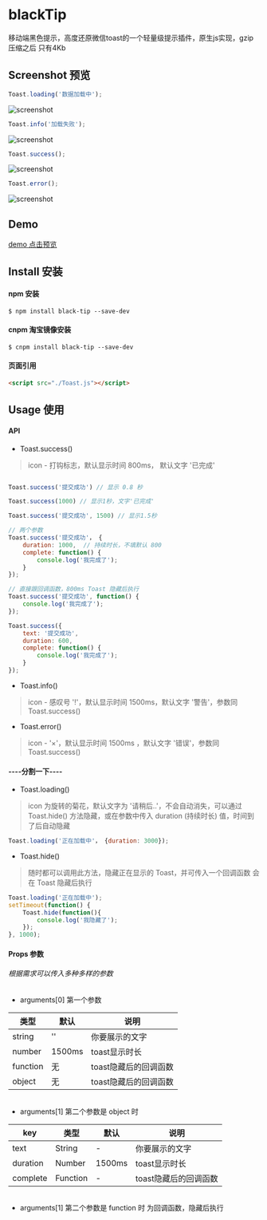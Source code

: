 # blackTip

移动端黑色提示，高度还原微信toast的一个轻量级提示插件，原生js实现，gzip压缩之后 只有4Kb
## Screenshot 预览
```js
Toast.loading('数据加载中');
```
![screenshot](screenshot/1.png)
```js
Toast.info('加载失败');
```
![screenshot](screenshot/2.png)
```js
Toast.success();
```
![screenshot](screenshot/3.png)
```js
Toast.error();
```
![screenshot](screenshot/4.png)

## Demo
[demo 点击预览](https://yishibakaien.github.io/black-tip/build/index.html)

## Install 安装
#### npm 安装
```shell
$ npm install black-tip --save-dev
```
#### cnpm 淘宝镜像安装
```shell
$ cnpm install black-tip --save-dev
```
#### 页面引用 
```html
<script src="./Toast.js"></script>
```
## Usage 使用 
#### API
- Toast.success() 
> icon - 打钩标志，默认显示时间 800ms， 默认文字 '已完成'
```js

Toast.success('提交成功') // 显示 0.8 秒

Toast.success(1000) // 显示1秒，文字'已完成'

Toast.success('提交成功', 1500) // 显示1.5秒

// 两个参数
Toast.success('提交成功'， { 
    duration: 1000,  // 持续时长，不填默认 800
    complete: function() {
        console.log('我完成了');
    }
});

// 直接跟回调函数，800ms Toast 隐藏后执行
Toast.success('提交成功', function() {
    console.log('我完成了');
});

Toast.success({
    text: '提交成功',
    duration: 600,
    complete: function() {
        console.log('我完成了');
    }
});

```
- Toast.info()  
> icon - 感叹号 '!'，默认显示时间 1500ms，默认文字 '警告'，参数同 Toast.success()

- Toast.error() 
> icon -  '×'，默认显示时间 1500ms ，默认文字 '错误'，参数同 Toast.success()

#### ----分割一下----
- Toast.loading() 
> icon 为旋转的菊花，默认文字为 '请稍后..'，不会自动消失，可以通过  Toast.hide() 方法隐藏，或在参数中传入 duration (持续时长) 值，时间到了后自动隐藏
```js
Toast.loading('正在加载中'， {duration: 3000});
```
- Toast.hide() 
> 随时都可以调用此方法，隐藏正在显示的 Toast，并可传入一个回调函数 会在 Toast 隐藏后执行
```js
Toast.loading('正在加载中');
setTimeout(function() {
    Toast.hide(function(){
        console.log('我隐藏了');
    });
}, 1000);
```

#### Props 参数
###### 根据需求可以传入多种多样的参数

- arguments[0]  第一个参数

| 类型               | 默认             | 说明                                  |
| ---------------- | --------------- | ------------------------------------------|
| string            | ''            | 你要展示的文字    |
| number            |  1500ms                | toast显示时长    |
| function            | 无                 | toast隐藏后的回调函数   |
| object            | 无                 | toast隐藏后的回调函数   |

###### 
- arguments[1] 第二个参数是 object 时

| key              | 类型               | 默认             | 说明                                         |
| ----------------| ---------------- | ---------------| ------------------------------------------|
| text       | String   | -    | 你要展示的文字    |
| duration             | Number            |  1500ms                | toast显示时长    |
| complete             | Function            | -                 | toast隐藏后的回调函数   |
###### 
- arguments[1] 第二个参数是 function 时 
为回调函数，隐藏后执行